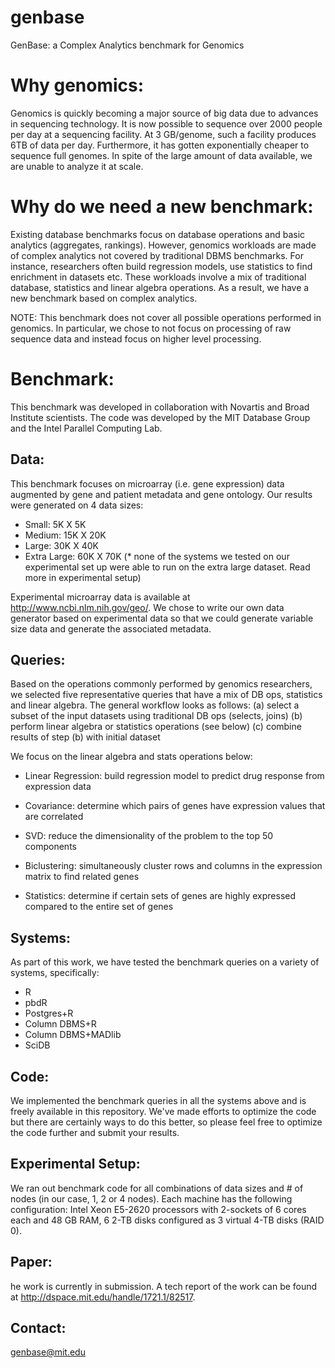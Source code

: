 genbase
=======

GenBase: a Complex Analytics benchmark for Genomics

Why genomics:
=============

Genomics is quickly becoming a major source of big data due to advances in sequencing technology. It is now possible to sequence over 2000 people per day at a sequencing facility. At 3 GB/genome, such a facility produces 6TB of data per day. Furthermore, it has gotten exponentially cheaper to sequence full genomes. In spite of the large amount of data available, we are unable to analyze it at scale.

Why do we need a new benchmark:
===============================

Existing database benchmarks focus on database operations and basic analytics (aggregates, rankings). However, genomics workloads are made of complex analytics not covered by traditional DBMS benchmarks. For instance, researchers often build regression models, use statistics to find enrichment in datasets etc. These workloads involve a mix of traditional database, statistics and linear algebra operations. As a result, we have a new benchmark based on complex analytics.

NOTE: This benchmark does not cover all possible operations performed in genomics. In particular, we chose to not focus on processing of raw sequence data and instead focus on higher level processing.

Benchmark:
==========

This benchmark was developed in collaboration with Novartis and Broad Institute scientists. The code was developed by the MIT Database Group and the Intel Parallel Computing Lab.

Data:
-----

This benchmark focuses on microarray (i.e. gene expression) data augmented by gene and patient metadata and gene ontology. Our results were generated on 4 data sizes:

- Small: 5K X 5K
- Medium: 15K X 20K
- Large: 30K X 40K
- Extra Large: 60K X 70K (* none of the systems we tested on our experimental set up were able to run on the extra large dataset. Read more in experimental setup)

Experimental microarray data is available at http://www.ncbi.nlm.nih.gov/geo/. We chose to write our own data generator based on experimental data so that we could generate variable size data and generate the associated metadata.

Queries:
--------

Based on the operations commonly performed by genomics researchers, we selected five representative queries that have a mix of DB ops, statistics and linear algebra. The general workflow looks as follows:
(a) select a subset of the input datasets using traditional DB ops (selects, joins)
(b) perform linear algebra or statistics operations (see below)
(c) combine results of step (b) with initial dataset

We focus on the linear algebra and stats operations below: 

- Linear Regression: build regression model to predict drug response from expression data

- Covariance: determine which pairs of genes have expression values that are correlated

- SVD: reduce the dimensionality of the problem to the top 50 components

- Biclustering: simultaneously cluster rows and columns in the expression matrix to find related genes

- Statistics: determine if certain sets of genes are highly expressed compared to the entire set of genes

Systems:
--------

As part of this work, we have tested the benchmark queries on a variety of systems, specifically:
- R
- pbdR
- Postgres+R
- Column DBMS+R
- Column DBMS+MADlib
- SciDB

Code:
-----

We implemented the benchmark queries in all the systems above and is freely available in this repository. We've made efforts to optimize the code but there are certainly ways to do this better, so please feel free to optimize the code further and submit your results.

Experimental Setup:
-------------------

We ran out benchmark code for all combinations of data sizes and # of nodes (in our case, 1, 2 or 4 nodes). Each machine has the following configuration: Intel Xeon E5-2620 processors with 2-sockets of 6 cores each and 48 GB RAM, 6 2-TB disks configured as 3 virtual 4-TB disks (RAID 0).

Paper:
------

he work is currently in submission. A tech report of the work can be found at http://dspace.mit.edu/handle/1721.1/82517.

Contact:
--------

genbase@mit.edu





